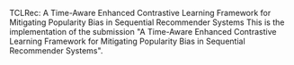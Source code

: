 TCLRec: A Time-Aware Enhanced Contrastive Learning Framework for Mitigating Popularity Bias in Sequential Recommender Systems
This is the implementation of the submission "A Time-Aware Enhanced Contrastive Learning Framework for Mitigating Popularity Bias in Sequential Recommender Systems".
